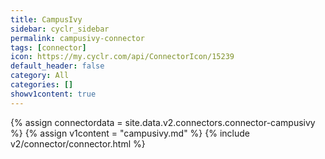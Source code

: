 ```yaml
---
title: CampusIvy
sidebar: cyclr_sidebar
permalink: campusivy-connector
tags: [connector]
icon: https://my.cyclr.com/api/ConnectorIcon/15239
default_header: false
category: All
categories: []
showv1content: true
---
```

{% assign connectordata = site.data.v2.connectors.connector-campusivy %}
{% assign v1content = "campusivy.md" %}
{% include v2/connector/connector.html %}	